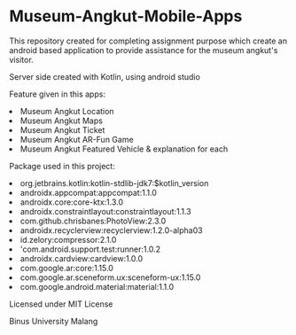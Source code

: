 # Museum-Angkut-Mobile-Apps
This repository created for completing assignment purpose which create an android based application to provide assistance for the museum angkut's visitor.

Server side created with Kotlin, using android studio

Feature given in this apps:

<li> Museum Angkut Location
  <br><li> Museum Angkut Maps
    <br><li> Museum Angkut Ticket
      <br><li> Museum Angkut AR-Fun Game
        <br><li> Museum Angkut Featured Vehicle & explanation for each


Package used in this project:


<li>org.jetbrains.kotlin:kotlin-stdlib-jdk7:$kotlin_version <br>
<li>androidx.appcompat:appcompat:1.1.0 <br>
<li>androidx.core:core-ktx:1.3.0 <br>
<li>androidx.constraintlayout:constraintlayout:1.1.3 <br>
<li>com.github.chrisbanes:PhotoView:2.3.0 <br>
<li>androidx.recyclerview:recyclerview:1.2.0-alpha03 <br>
<li>id.zelory:compressor:2.1.0 <br>
<li>'com.android.support.test:runner:1.0.2 <br>
<li>androidx.cardview:cardview:1.0.0 <br>
<li>com.google.ar:core:1.15.0 <br>
<li>com.google.ar.sceneform.ux:sceneform-ux:1.15.0 <br>
<li>com.google.android.material:material:1.1.0 <br>


Licensed under MIT License

Binus University Malang
